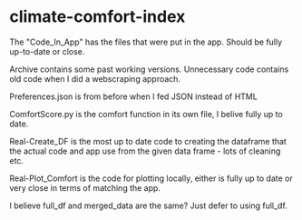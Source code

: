 ﻿# climate-comfort-index

The "Code_In_App" has the files that were put in the app. Should be fully up-to-date or close.

Archive contains some past working versions. Unnecessary code contains old code when I did a webscraping approach.

Preferences.json is from before when I fed JSON instead of HTML

ComfortScore.py is the comfort function in its own file, I belive fully up to date.

Real-Create_DF is the most up to date code to creating the dataframe that the actual code and app use from the given data frame - lots of cleaning etc.

Real-Plot_Comfort is the code for plotting locally, either is fully up to date or very close in terms of matching the app.

I believe full_df and merged_data are the same? Just defer to using full_df.
